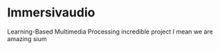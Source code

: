 # Immersivaudio
Learning-Based Multimedia Processing incredible project I mean we are amazing sium 
